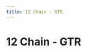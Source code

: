 ```yaml
---
title: 12 Chain - GTR
---
```

<ClientOnly><AssetLoader :reloadOnce="true" />
# 12 Chain - GTR

<br><br><GameSlides :jsonFileToLoad="'gtr/12chain_gtr_nov2.json'" :useRandomSeed="false" :useManualData="false" :replay="true"></GameSlides>

</ClientOnly>

